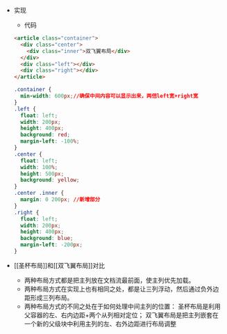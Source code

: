 - 实现
	- 代码
	```HTML
	<article class="container">
	  <div class="center">
		<div class="inner">双飞翼布局</div>
	  </div>
	  <div class="left"></div>
	  <div class="right"></div>
	</article>
	```
	
	```CSS
	.container {
	  min-width: 600px;//确保中间内容可以显示出来，两倍left宽+right宽
	}
	.left {
	  float: left;
	  width: 200px;
	  height: 400px;
	  background: red;
	  margin-left: -100%;
	}
	.center {
	  float: left;
	  width: 100%;
	  height: 500px;
	  background: yellow;
	}
	.center .inner {
	  margin: 0 200px; //新增部分
	}
	.right {
	  float: left;
	  width: 200px;
	  height: 400px;
	  background: blue;
	  margin-left: -200px;
	}
	```
- [[圣杯布局]]和[[双飞翼布局]]对比
	- 两种布局方式都是把主列放在文档流最前面，使主列优先加载。
	- 两种布局方式在实现上也有相同之处，都是让三列浮动，然后通过负外边距形成三列布局。
	- 两种布局方式的不同之处在于如何处理中间主列的位置： 圣杯布局是利用父容器的左、右内边距+两个从列相对定位； 双飞翼布局是把主列嵌套在一个新的父级块中利用主列的左、右外边距进行布局调整